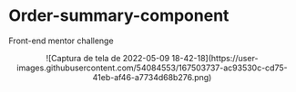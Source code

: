 # Order-summary-component
Front-end mentor challenge

<div align="center">
![Captura de tela de 2022-05-09 18-42-18](https://user-images.githubusercontent.com/54084553/167503737-ac93530c-cd75-41eb-af46-a7734d68b276.png)
</div>
